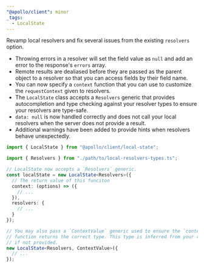 ```yaml
---
"@apollo/client": minor
_tags:
  - LocalState
---
```


Revamp local resolvers and fix several issues from the existing `resolvers` option.
- Throwing errors in a resolver will set the field value as `null` and add an error to the response's `errors` array.
- Remote results are dealiased before they are passed as the parent object to a resolver so that you can access fields by their field name.
- You can now specify a `context` function that you can use to customize the `requestContext` given to resolvers.
- The `LocalState` class accepts a `Resolvers` generic that provides autocompletion and type checking against your resolver types to ensure your resolvers are type-safe.
- `data: null` is now handled correctly and does not call your local resolvers when the server does not provide a result.
- Additional warnings have been added to provide hints when resolvers behave unexpectedly.

```ts
import { LocalState } from "@apollo/client/local-state";

import { Resolvers } from "./path/to/local-resolvers-types.ts";

// LocalState now accepts a `Resolvers` generic.
const localState = new LocalState<Resolvers>({
  // The return value of this funciton
  context: (options) => ({
    // ...
  }),
  resolvers: {
    // ...
  }
});

// You may also pass a `ContextValue` generic used to ensure the `context`
// function returns the correct type. This type is inferred from your resolvers
// if not provided.
new LocalState<Resolvers, ContextValue>({
  // ...
});
```
